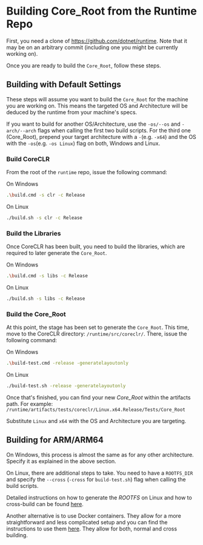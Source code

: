 # Building Core_Root from the Runtime Repo

First, you need a clone of https://github.com/dotnet/runtime.
Note that it may be on an arbitrary commit (including one you might be currently working on).

Once you are ready to build the `Core_Root`, follow these steps.

## Building with Default Settings

These steps will assume you want to build the `Core_Root` for the machine you are working on.
This means the targeted OS and Architecture will be deduced by the runtime from your machine's specs.

If you want to build for another OS/Architecture, use the `-os/--os` and `-arch/--arch` flags when calling the first two build scripts. For the third one (Core_Root), prepend your target architecture with a `-`(e.g. `-x64`) and the OS with the `-os`(e.g. `-os Linux`) flag on both, Windows and Linux.

### Build CoreCLR

From the root of the `runtime` repo, issue the following command:

On Windows
```sh
.\build.cmd -s clr -c Release
```

On Linux
```sh
./build.sh -s clr -c Release
```

### Build the Libraries

Once CoreCLR has been built, you need to build the libraries, which are required to later generate the `Core_Root`.

On Windows
```sh
.\build.cmd -s libs -c Release
```

On Linux
```sh
./build.sh -s libs -c Release
```

### Build the Core_Root

At this point, the stage has been set to generate the `Core_Root`.
This time, move to the CoreCLR directory: `/runtime/src/coreclr/`. There, issue the following command:

On Windows
```sh
.\build-test.cmd -release -generatelayoutonly
```

On Linux
```sh
./build-test.sh -release -generatelayoutonly
```

Once that's finished, you can find your new _Core_Root_ within the artifacts path. For example:
`/runtime/artifacts/tests/coreclr/Linux.x64.Release/Tests/Core_Root`

Substitute `Linux` and `x64` with the OS and Architecture you are targeting.

## Building for ARM/ARM64

On Windows, this process is almost the same as for any other architecture. Specify it as explained in the above section.

On Linux, there are additional steps to take. You need to have a `ROOTFS_DIR` and specify the `--cross` (`-cross` for `build-test.sh`) flag when calling the build scripts.

Detailed instructions on how to generate the _ROOTFS_ on Linux and how to cross-build can be found [here](https://github.com/dotnet/runtime/blob/master/docs/workflow/building/coreclr/cross-building.md).

Another alternative is to use Docker containers. They allow for a more straightforward and less complicated setup and you can find the instructions to use them [here](https://github.com/dotnet/runtime/blob/master/docs/workflow/building/coreclr/linux-instructions.md). They allow for both, normal and cross building.
